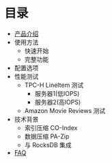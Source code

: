 # 目录

- [产品介绍](README.md)
- 使用方法
    * 快速开始
    * 完整功能
- 配置选项
- 性能测试
    * TPC-H LineItem 测试
      * 服务器1(低IOPS)
      * 服务器2(高IOPS)
    * Amazon Movie Reviews 测试
- 技术背景
    * 索引压缩 CO-Index
    * 数据压缩 PA-Zip
    * 与 RocksDB 集成
- [FAQ](FAQ.md)
